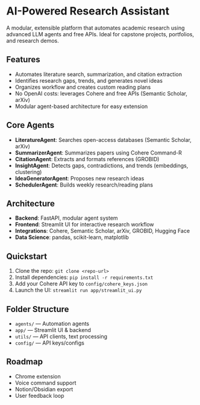 # AI-Powered Research Assistant

A modular, extensible platform that automates academic research using advanced LLM agents and free APIs. Ideal for capstone projects, portfolios, and research demos.

## Features
- Automates literature search, summarization, and citation extraction
- Identifies research gaps, trends, and generates novel ideas
- Organizes workflow and creates custom reading plans
- No OpenAI costs: leverages Cohere and free APIs (Semantic Scholar, arXiv)
- Modular agent-based architecture for easy extension

## Core Agents
- **LiteratureAgent**: Searches open-access databases (Semantic Scholar, arXiv)
- **SummarizerAgent**: Summarizes papers using Cohere Command-R
- **CitationAgent**: Extracts and formats references (GROBID)
- **InsightAgent**: Detects gaps, contradictions, and trends (embeddings, clustering)
- **IdeaGeneratorAgent**: Proposes new research ideas
- **SchedulerAgent**: Builds weekly research/reading plans

## Architecture
- **Backend**: FastAPI, modular agent system
- **Frontend**: Streamlit UI for interactive research workflow
- **Integrations**: Cohere, Semantic Scholar, arXiv, GROBID, Hugging Face
- **Data Science**: pandas, scikit-learn, matplotlib

## Quickstart
1. Clone the repo: `git clone <repo-url>`
2. Install dependencies: `pip install -r requirements.txt`
3. Add your Cohere API key to `config/cohere_keys.json`
4. Launch the UI: `streamlit run app/streamlit_ui.py`

## Folder Structure
- `agents/` — Automation agents
- `app/` — Streamlit UI & backend
- `utils/` — API clients, text processing
- `config/` — API keys/configs

## Roadmap
- Chrome extension
- Voice command support
- Notion/Obsidian export
- User feedback loop 